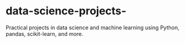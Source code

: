 # data-science-projects-
Practical projects in data science and machine learning using Python, pandas, scikit-learn, and more.
